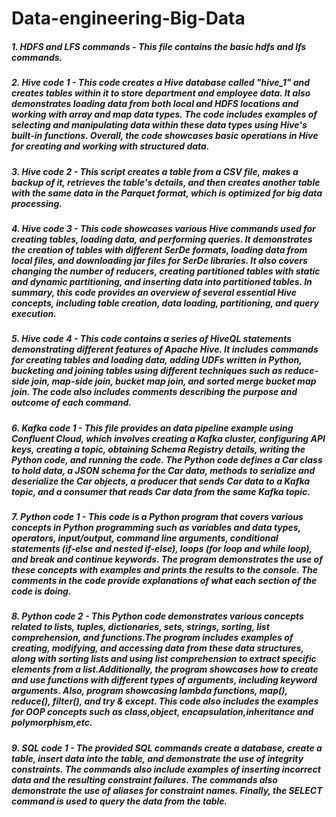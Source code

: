 # Data-engineering-Big-Data
##### 1. HDFS and LFS commands - This file contains the basic hdfs and lfs commands.
##### 2. Hive code 1 - This code creates a Hive database called "hive_1" and creates tables within it to store department and employee data. It also demonstrates loading data from both local and HDFS locations and working with array and map data types. The code includes examples of selecting and manipulating data within these data types using Hive's built-in functions. Overall, the code showcases basic operations in Hive for creating and working with structured data.
##### 3. Hive code 2 - This script creates a table from a CSV file, makes a backup of it, retrieves the table's details, and then creates another table with the same data in the Parquet format, which is optimized for big data processing.
##### 4. Hive code 3 - This code showcases various Hive commands used for creating tables, loading data, and performing queries. It demonstrates the creation of tables with different SerDe formats, loading data from local files, and downloading jar files for SerDe libraries. It also covers changing the number of reducers, creating partitioned tables with static and dynamic partitioning, and inserting data into partitioned tables. In summary, this code provides an overview of several essential Hive concepts, including table creation, data loading, partitioning, and query execution.
##### 5. Hive code 4 - This code contains a series of HiveQL statements demonstrating different features of Apache Hive. It includes commands for creating tables and loading data, adding UDFs written in Python, bucketing and joining tables using different techniques such as reduce-side join, map-side join, bucket map join, and sorted merge bucket map join. The code also includes comments describing the purpose and outcome of each command.
##### 6. Kafka code 1 - This file provides an data pipeline example using Confluent Cloud, which involves creating a Kafka cluster, configuring API keys, creating a topic, obtaining Schema Registry details, writing the Python code, and running the code. The Python code defines a Car class to hold data, a JSON schema for the Car data, methods to serialize and deserialize the Car objects, a producer that sends Car data to a Kafka topic, and a consumer that reads Car data from the same Kafka topic.
##### 7. Python code 1 - This code is a Python program that covers various concepts in Python programming such as variables and data types, operators, input/output, command line arguments, conditional statements (if-else and nested if-else), loops (for loop and while loop), and break and continue keywords. The program demonstrates the use of these concepts with examples and prints the results to the console. The comments in the code provide explanations of what each section of the code is doing.
##### 8. Python code 2 - This Python code demonstrates various concepts related to lists, tuples, dictionaries, sets, strings, sorting, list comprehension, and functions.The program includes examples of creating, modifying, and accessing data from these data structures, along with sorting lists and using list comprehension to extract specific elements from a list.Additionally, the program showcases how to create and use functions with different types of arguments, including keyword arguments. Also, program showcasing lambda functions, map(), reduce(), filter(), and try & except. This code also includes the examples for OOP concepts such as class,object, encapsulation,inheritance and polymorphism,etc.
##### 9. SQL code 1 - The provided SQL commands create a database, create a table, insert data into the table, and demonstrate the use of integrity constraints. The commands also include examples of inserting incorrect data and the resulting constraint failures. The commands also demonstrate the use of aliases for constraint names. Finally, the SELECT command is used to query the data from the table.

